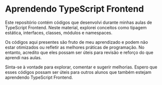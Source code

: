 # Aprendendo TypeScript Frontend
Este repositório contém códigos que desenvolvi durante minhas aulas de TypeScript Frontend. Neste material, explorei conceitos como tipagem estática, interfaces, classes, módulos e namespaces.

Os códigos aqui presentes são fruto de meu aprendizado e podem não estar otimizados ou refletir as melhores práticas de programação. No entanto, acredito que eles possam ser úteis para revisão e reforço do que aprendi nas aulas.

Sinta-se à vontade para explorar, comentar e sugerir melhorias. Espero que esses códigos possam ser úteis para outros alunos que também estejam aprendendo TypeScript Frontend.
